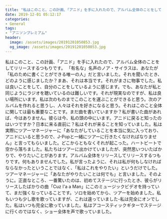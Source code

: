 ```yaml
---
title: "私はこのこと、この計画、「アニド」を手に入れたので、アルバム全体のことをしてリリースするつもりです。"
date: 2019-12-01 05:12:17
categories:
- General
tags:
- "アニソンプレミアム"
header:
  image: /assets/images/20191201050853.jpg
  og_image: /assets/images/20191201050853.jpg
---
```


私はこのこと、この計画、「アニド」を手に入れたので、アルバム全体のことをしてリリースするつもりです。 「有名な」名声のノア・サイラスは、あなたが「私のために書くことができる唯一の人」だと言いました。それを聞いたとき、どのように感じましたか？まあ、それは本当です。それがまさに物事でした。私は良いことをして、自分のことをしているように感じます。でも、あなたが私と同じようにラジオを聴いているのは難しいです。それが現実なのですが、私は良い場所にいます。私は次のものまでこのことを運ぶことができると思う。次のアルバムを作れると思うし、人々はそれを好きになると思う。それはこのこと全体に関しては最も重要なことです。まだ曲を書いていますか？私が書いた曲があれば、今はありません。彼らは今、私の頭の中にいます。アニドに戻ると知ったのはいつですか？日本に来る直前に？私はそれが来ることを知っていました。私は実際にツアーマネージャーに「あなたがしていることを本当に気に入っており、アニドにいると思うので、J-Popと一緒にツアーに行きたくなければなりません」と言ってもらいました。どこからともなくそれが起こった。ハートビートで空から落ちました。私たちはツアーに出かけていましたが、突然思いついたばかりで、やりたいことがあります。アルバム全体をリリースしてリリースするつもりです。何もありませんでした。私が言ったように、それは私が何もしなければならなかったということではなく、「私はこれをやりたい」というだけでした。ツアーマネージャーに「あなたがやりたいことは何でも」と言いました。そのように。正直なところ、一番驚いたのは、初めてステージに行ったとき、彼らがリリースしたばかりの曲「Cuz I&#39;a a Man」にこのミュージックビデオを持っていて、まだ強くなっていることです。ソロを始めてから、ツアーを始めました。私もいつも少し歌を歌っていますが、これは違っていました-私は完全にオンでした。私はいつも完全に歌っていました。私はアコースティックギターでステージに行くのではなく、ショー全体を声で歌っていました。
